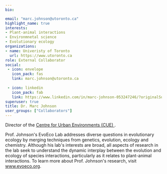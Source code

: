 ```yaml
---
bio: 

email: "marc.johnson@utoronto.ca"
highlight_name: true
interests:
- Plant-animal interactions
- Environmnetal science
- Evolutionary ecology
organizations: 
- name: Univeristy of Toronto
  url: https://www.utoronto.ca
role: External Collaborator
social:
 - icon: envelope
   icon_pack: fas
   link: marc.johnson@utoronto.ca
   
 - icon: linkedin
   icon_pack: fab
   link: https://www.linkedin.com/in/marc-johnson-053247246/?originalSubdomain=ca
superuser: true
title: Dr. Marc Johnson
user_groups: ["Collaborators"]
---
```


Director of the <a href="https://www.utm.utoronto.ca/cue/">Centre for Urban Environments (CUE) </a>.

Prof. Johnson's EvoEco Lab addresses diverse questions in evolutionary ecology by merging techniques from genetics, evolution, ecology and chemistry. Although his lab's interests are broad, all aspects of research in the lab seek to understand the dynamic interplay between the evolution and ecology of species interactions, particularly as it relates to plant-animal interactions. To learn more about Prof. Johnson's research, visit www.evoeco.org.
